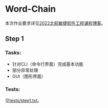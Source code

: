 # Word-Chain
本次作业要求详见[2022北航敏捷软件工程课程博客](https://bbs.csdn.net/topics/605443466)。

## Step 1

### Tasks:

* 针对CLI（命令行界面）完成基本功能
* 部分异常处理
* GUI（图形界面）

### Tests:

见[tests/step1.txt](https://github.com/BUAA-SE-Pair-Programming-2022/Word-Chain/blob/master/tests/step1.txt)。
